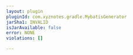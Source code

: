 ```yaml
---
layout: plugin
pluginId: com.xyznotes.gradle.MybatisGenerator
jarSha1: INVALID
isJarAvailable: false
error: NONE
violations: []

---
```

